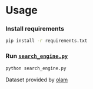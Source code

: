 # Usage

### Install requirements

```sh
pip install -r requirements.txt
```

### Run [`search_engine.py`](./search_engine.py)

```sh
python search_engine.py
```

Dataset provided by [olam](https://olam.in/open/enml/)
